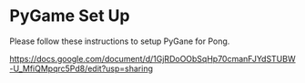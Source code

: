 # PyGame Set Up
Please follow these instructions to setup PyGane for Pong.

https://docs.google.com/document/d/1GjRDoOObSqHp70cmanFJYdSTUBW-U_MfiQMpqrc5Pd8/edit?usp=sharing
